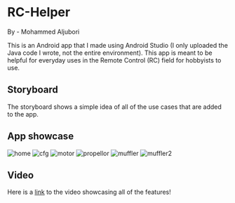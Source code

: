 # RC-Helper
By - Mohammed Aljubori

This is an Android app that I made using Android Studio (I only uploaded the Java code I wrote, not the entire environment). This app is meant to be helpful for everyday uses in the Remote Control (RC) field for hobbyists to use. 


## Storyboard
The storyboard shows a simple idea of all of the use cases that are added to the app. <br>

## App showcase 

![home](https://user-images.githubusercontent.com/64828238/148618377-28299d9d-1774-4e5b-a49a-ca87f8b9d934.PNG) ![cfg](https://user-images.githubusercontent.com/64828238/148617725-bea5060f-98c4-48a8-9228-a63ca6deb8b6.png) 
![motor](https://user-images.githubusercontent.com/64828238/148618257-b6c89349-3887-4773-9c39-b1b7174186cf.png) 
![propellor](https://user-images.githubusercontent.com/64828238/148618408-05347311-e9ce-496d-af08-80127db1f6a7.png) ![muffler](https://user-images.githubusercontent.com/64828238/148618432-615a45da-ef2a-4c62-bce2-e2709521e0fd.PNG)
![muffler2](https://user-images.githubusercontent.com/64828238/148618433-2295a804-e198-4bb6-aa20-0ecb73f6bbc9.PNG)



## Video
Here is a [link](https://youtu.be/ixNOwCd_NO4) to the video showcasing all of the features!


